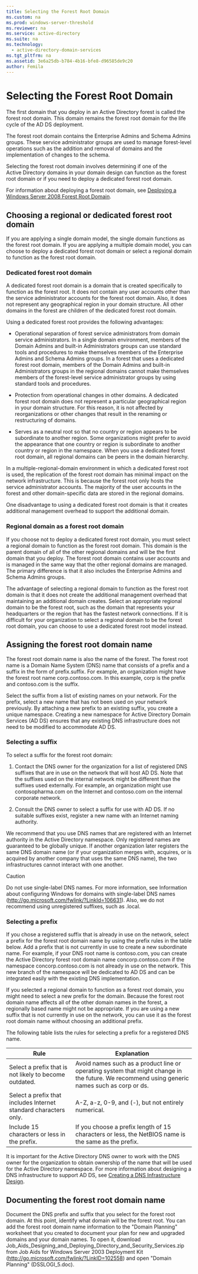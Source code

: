 ```yaml
---
title: Selecting the Forest Root Domain
ms.custom: na
ms.prod: windows-server-threshold
ms.reviewer: na
ms.service: active-directory
ms.suite: na
ms.technology: 
  - active-directory-domain-services
ms.tgt_pltfrm: na
ms.assetid: 3e6a25db-b784-4b16-bfe8-d96585de9c20
author: Femila
---
```

# Selecting the Forest Root Domain
The first domain that you deploy in an Active Directory forest is called the forest root domain. This domain remains the forest root domain for the life cycle of the AD DS deployment.  
  
The forest root domain contains the Enterprise Admins and Schema Admins groups. These service administrator groups are used to manage forest\-level operations such as the addition and removal of domains and the implementation of changes to the schema.  
  
Selecting the forest root domain involves determining if one of the Active Directory domains in your domain design can function as the forest root domain or if you need to deploy a dedicated forest root domain.  
  
For information about deploying a forest root domain, see [Deploying a Windows Server 2008 Forest Root Domain](Deploying-a-Windows-Server-2008-Forest-Root-Domain.md).  
  
## Choosing a regional or dedicated forest root domain  
If you are applying a single domain model, the single domain functions as the forest root domain. If you are applying a multiple domain model, you can choose to deploy a dedicated forest root domain or select a regional domain to function as the forest root domain.  
  
### Dedicated forest root domain  
A dedicated forest root domain is a domain that is created specifically to function as the forest root. It does not contain any user accounts other than the service administrator accounts for the forest root domain. Also, it does not represent any geographical region in your domain structure. All other domains in the forest are children of the dedicated forest root domain.  
  
Using a dedicated forest root provides the following advantages:  
  
-   Operational separation of forest service administrators from domain service administrators. In a single domain environment, members of the Domain Admins and built\-in Administrators groups can use standard tools and procedures to make themselves members of the Enterprise Admins and Schema Admins groups. In a forest that uses a dedicated forest root domain, members of the Domain Admins and built\-in Administrators groups in the regional domains cannot make themselves members of the forest\-level service administrator groups by using standard tools and procedures.  
  
-   Protection from operational changes in other domains. A dedicated forest root domain does not represent a particular geographical region in your domain structure. For this reason, it is not affected by reorganizations or other changes that result in the renaming or restructuring of domains.  
  
-   Serves as a neutral root so that no country or region appears to be subordinate to another region. Some organizations might prefer to avoid the appearance that one country or region is subordinate to another country or region in the namespace. When you use a dedicated forest root domain, all regional domains can be peers in the domain hierarchy.  
  
In a multiple\-regional\-domain environment in which a dedicated forest root is used, the replication of the forest root domain has minimal impact on the network infrastructure. This is because the forest root only hosts the service administrator accounts. The majority of the user accounts in the forest and other domain\-specific data are stored in the regional domains.  
  
One disadvantage to using a dedicated forest root domain is that it creates additional management overhead to support the additional domain.  
  
### Regional domain as a forest root domain  
If you choose not to deploy a dedicated forest root domain, you must select a regional domain to function as the forest root domain. This domain is the parent domain of all of the other regional domains and will be the first domain that you deploy. The forest root domain contains user accounts and is managed in the same way that the other regional domains are managed. The primary difference is that it also includes the Enterprise Admins and Schema Admins groups.  
  
The advantage of selecting a regional domain to function as the forest root domain is that it does not create the additional management overhead that maintaining an additional domain creates. Select an appropriate regional domain to be the forest root, such as the domain that represents your headquarters or the region that has the fastest network connections. If it is difficult for your organization to select a regional domain to be the forest root domain, you can choose to use a dedicated forest root model instead.  
  
## Assigning the forest root domain name  
The forest root domain name is also the name of the forest. The forest root name is a Domain Name System \(DNS\) name that consists of a prefix and a suffix in the form of prefix.suffix. For example, an organization might have the forest root name corp.contoso.com. In this example, corp is the prefix and contoso.com is the suffix.  
  
Select the suffix from a list of existing names on your network. For the prefix, select a new name that has not been used on your network previously. By attaching a new prefix to an existing suffix, you create a unique namespace. Creating a new namespace for Active Directory Domain Services \(AD DS\) ensures that any existing DNS infrastructure does not need to be modified to accommodate AD DS.  
  
### Selecting a suffix  
To select a suffix for the forest root domain:  
  
1.  Contact the DNS owner for the organization for a list of registered DNS suffixes that are in use on the network that will host AD DS. Note that the suffixes used on the internal network might be different than the suffixes used externally. For example, an organization might use contosopharma.com on the Internet and contoso.com on the internal corporate network.  
  
2.  Consult the DNS owner to select a suffix for use with AD DS. If no suitable suffixes exist, register a new name with an Internet naming authority.  
  
We recommend that you use DNS names that are registered with an Internet authority in the Active Directory namespace. Only registered names are guaranteed to be globally unique. If another organization later registers the same DNS domain name \(or if your organization merges with, acquires, or is acquired by another company that uses the same DNS name\), the two infrastructures cannot interact with one another.  
  
> [!CAUTION]  
> Do not use single\-label DNS names. For more information, see Information about configuring Windows for domains with single\-label DNS names \([http:\/\/go.microsoft.com\/fwlink\/?LinkId\=106631](http://go.microsoft.com/fwlink/?LinkId=106631)\). Also, we do not recommend using unregistered suffixes, such as .local.  
  
### Selecting a prefix  
If you chose a registered suffix that is already in use on the network, select a prefix for the forest root domain name by using the prefix rules in the table below. Add a prefix that is not currently in use to create a new subordinate name. For example, if your DNS root name is contoso.com, you can create the Active Directory forest root domain name concorp.contoso.com if the namespace concorp.contoso.com is not already in use on the network. This new branch of the namespace will be dedicated to AD DS and can be integrated easily with the existing DNS implementation.  
  
If you selected a regional domain to function as a forest root domain, you might need to select a new prefix for the domain. Because the forest root domain name affects all of the other domain names in the forest, a regionally based name might not be appropriate. If you are using a new suffix that is not currently in use on the network, you can use it as the forest root domain name without choosing an additional prefix.  
  
The following table lists the rules for selecting a prefix for a registered DNS name.  
  
|Rule|Explanation|  
|--------|---------------|  
|Select a prefix that is not likely to become outdated.|Avoid names such as a product line or operating system that might change in the future. We recommend using generic names such as corp or ds.|  
|Select a prefix that includes Internet standard characters only.|A\-Z, a\-z, 0\-9, and \(\-\), but not entirely numerical.|  
|Include 15 characters or less in the prefix.|If you choose a prefix length of 15 characters or less, the NetBIOS name is the same as the prefix.|  
  
It is important for the Active Directory DNS owner to work with the DNS owner for the organization to obtain ownership of the name that will be used for the Active Directory namespace. For more information about designing a DNS infrastructure to support AD DS, see [Creating a DNS Infrastructure Design](../../ad-ds/plan/Creating-a-DNS-Infrastructure-Design.md).  
  
## Documenting the forest root domain name  
Document the DNS prefix and suffix that you select for the forest root domain. At this point, identify what domain will be the forest root. You can add the forest root domain name information to the "Domain Planning" worksheet that you created to document your plan for new and upgraded domains and your domain names. To open it, download Job\_Aids\_Designing\_and\_Deploying\_Directory\_and\_Security\_Services.zip from Job Aids for Windows Server 2003 Deployment Kit \([http:\/\/go.microsoft.com\/fwlink\/?LinkID\=102558](http://go.microsoft.com/fwlink/?LinkID=102558)\) and open "Domain Planning" \(DSSLOGI\_5.doc\).  
  

